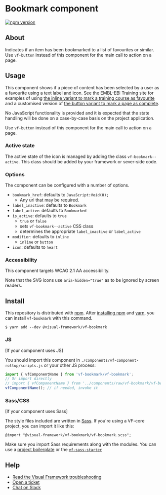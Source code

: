 # Bookmark component

[![npm version](https://badge.fury.io/js/%40visual-framework%2Fvf-bookmark.svg)](https://badge.fury.io/js/%40visual-framework%2Fvf-bookmark)

## About

Indicates if an item has been bookmarked to a list of favourites or similar. Use `vf-button` instead of this component for the main call to action on a page.

## Usage

This component shows if a piece of content has been selected by a user as a favourite using a text label and icon. See the EMBL-EBI Training site for examples of using [the inline variant to mark a training course as favourite](https://www.ebi.ac.uk/training/events/pride-database-proteomics-data-submission-access-and-visualisation/) and a customised version of [the button variant to mark a page as complete](https://www.ebi.ac.uk/training/online/courses/a-guide-to/molecular-sequence-features-and-analysis/).

No JavaScript functionality is provided and it is expected that the state handling will be done on a case-by-case basis on the project application.

Use `vf-button` instead of this component for the main call to action on a page.

### Active state

The active state of the icon is managed by adding the class `vf-bookmark--active`. This class should be added by your framework or sever-side code.

### Options

The component can be configured with a number of options.

- `bookmark_href`: defaults to `JavaScript:Void(0);`
    - Any url that may be required.
- `label_inactive`: defaults to `Bookmark`
- `label_active`: defaults to `Bookmarked`
- `is_active`: defaults to `true`
    - `true` or `false`
    - sets `vf-bookmark--active` CSS class
    - determines the appropriate `label_inactive` or `label_active`
- `modifier`: defaults to `inline`
    - `inline` or `button`
- `icon`: defaults to `heart`

### Accessibility

This component targets WCAG 2.1 AA accessibility.

Note that the SVG icons use `aria-hidden="true"` as to be ignored by screen readers.

## Install

This repository is distributed with [npm](https://www.npmjs.com/). After [installing npm](https://www.npmjs.com/get-npm) and [yarn](https://classic.yarnpkg.com/en/docs/install), you can install `vf-bookmark` with this command.

```
$ yarn add --dev @visual-framework/vf-bookmark
```

### JS

[If your component uses JS]

You should import this component in `./components/vf-component-rollup/scripts.js` or your other JS process:

```js
import { vfComponentName } from 'vf-bookmark/vf-bookmark';
// Or import directly
// import { vfComponentName } from '../components/raw/vf-bookmark/vf-bookmark.js';
vfComponentName(); // if needed, invoke it
```

### Sass/CSS

[If your component uses Sass]

The style files included are written in [Sass](https://sass-lang.com/). If you're using a VF-core project, you can import it like this:

```
@import "@visual-framework/vf-bookmark/vf-bookmark.scss";
```

Make sure you import Sass requirements along with the modules. You can use a [project boilerplate](https://stable.visual-framework.dev/building/) or the [`vf-sass-starter`](https://stable.visual-framework.dev/components/vf-sass-starter/)

## Help

- [Read the Visual Framework troubleshooting](https://stable.visual-framework.dev/troubleshooting/)
- [Open a ticket](https://github.com/visual-framework/vf-core/issues)
- [Chat on Slack](https://join.slack.com/t/visual-framework/shared_invite/enQtNDAxNzY0NDg4NTY0LWFhMjEwNGY3ZTk3NWYxNWVjOWQ1ZWE4YjViZmY1YjBkMDQxMTNlNjQ0N2ZiMTQ1ZTZiMGM4NjU5Y2E0MjM3ZGQ)
